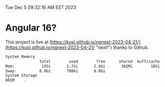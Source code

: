 Tue Dec  5 09:32:16 AM EST 2023

# Angular 16?


This project is live at [https://kusl.github.io/ngnext-2023-04-21/](https://kusl.github.io/ngnext-2023-04-21/ "next!") thanks to Github.

```bash
System Memory
               total        used        free      shared  buff/cache   available
Mem:            15Gi       2.7Gi       2.9Gi       302Mi        10Gi        12Gi
Swap:          8.0Gi       768Ki       8.0Gi
System Storage
801M	.
